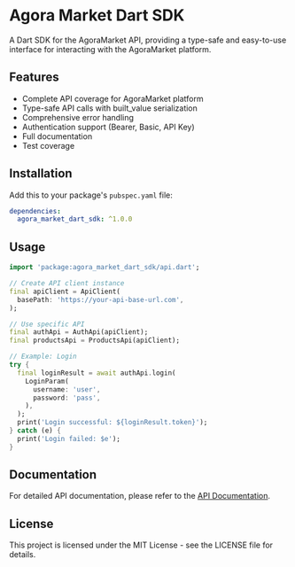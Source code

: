 # Agora Market Dart SDK

A Dart SDK for the AgoraMarket API, providing a type-safe and easy-to-use interface for interacting with the AgoraMarket platform.

## Features

- Complete API coverage for AgoraMarket platform
- Type-safe API calls with built_value serialization
- Comprehensive error handling
- Authentication support (Bearer, Basic, API Key)
- Full documentation
- Test coverage

## Installation

Add this to your package's `pubspec.yaml` file:

```yaml
dependencies:
  agora_market_dart_sdk: ^1.0.0
```

## Usage

```dart
import 'package:agora_market_dart_sdk/api.dart';

// Create API client instance
final apiClient = ApiClient(
  basePath: 'https://your-api-base-url.com',
);

// Use specific API
final authApi = AuthApi(apiClient);
final productsApi = ProductsApi(apiClient);

// Example: Login
try {
  final loginResult = await authApi.login(
    LoginParam(
      username: 'user',
      password: 'pass',
    ),
  );
  print('Login successful: ${loginResult.token}');
} catch (e) {
  print('Login failed: $e');
}
```

## Documentation

For detailed API documentation, please refer to the [API Documentation](lib/generated/doc/).

## License

This project is licensed under the MIT License - see the LICENSE file for details. 